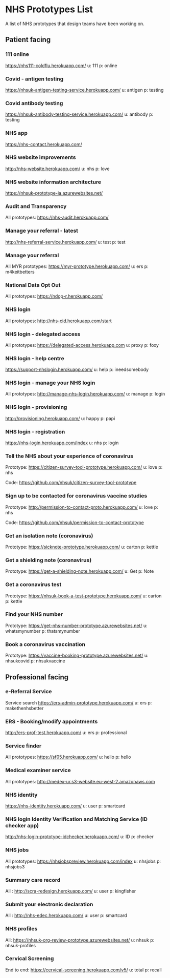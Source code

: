 # NHS Prototypes List
A list of NHS prototypes that design teams have been working on.

## Patient facing

### 111 online
 
https://nhs111-coldflu.herokuapp.com/
 u: 111
 p: online
 
### Covid - antigen testing
 
https://nhsuk-antigen-testing-service.herokuapp.com/
 u: antigen
 p: testing
 
### Covid antibody testing
 
https://nhsuk-antibody-testing-service.herokuapp.com/
 u: antibody
 p: testing
 
### NHS app

https://nhs-contact.herokuapp.com/

### NHS website improvements 

http://nhs-website.herokuapp.com/
 u: nhs
 p: love

### NHS website information architecture 

https://nhsuk-prototype-ia.azurewebsites.net/

### Audit and Transparency

All prototypes: https://nhs-audit.herokuapp.com/

### Manage your referral - latest

http://nhs-referral-service.herokuapp.com/
 u: test
 p: test

### Manage your referral

All MYR prototypes:  https://myr-prototype.herokuapp.com/
 u: ers
 p: m4keitbetters
 
### National Data Opt Out

All prototypes: https://ndop-r.herokuapp.com/

### NHS login

All prototypes: http://nhs-cid.herokuapp.com/start

### NHS login - delegated access

All prototypes: https://delegated-access.herokuapp.com
 u: proxy
 p: foxy

### NHS login - help centre

https://support-nhslogin.herokuapp.com/
u: help
p: ineedsomebody


### NHS login - manage your NHS login

All prototypes: http://manage-nhs-login.herokuapp.com/
 u: manage
 p: login

### NHS login - provisioning

http://provisioning.herokuapp.com/
u: happy
p: papi

### NHS login - registration

https://nhs-login.herokuapp.com/index
u: nhs
p: login
 
### Tell the NHS about your experience of coronavirus

Prototype: https://citizen-survey-tool-prototype.herokuapp.com/
u: love
p: nhs

Code: https://github.com/nhsuk/citizen-survey-tool-prototype

### Sign up to be contacted for coronavirus vaccine studies

Prototype: http://permission-to-contact-proto.herokuapp.com/
u: love
p: nhs

Code: https://github.com/nhsuk/permission-to-contact-prototype

### Get an isolation note (coronavirus)

Prototype: https://sicknote-prototype.herokuapp.com/
u: carton
p: kettle

### Get a shielding note (coronavirus)

Prototype: https://get-a-shielding-note.herokuapp.com/
u: Get
p: Note

### Get a coronavirus test

Prototype: https://nhsuk-book-a-test-prototype.herokuapp.com/
u: carton
p: kettle

### Find your NHS number

Prototype: https://get-nhs-number-prototype.azurewebsites.net/
u: whatsmynumber
p: thatsmynumber

### Book a coronavirus vaccination

Prototype: https://vaccine-booking-prototype.azurewebsites.net/
u: nhsukcovid
p: nhsukvaccine

##  Professional facing

### e-Referral Service

Service search  https://ers-admin-prototype.herokuapp.com/
 u: ers
 p: makethenhsbetter

### ERS - Booking/modify appointments

http://ers-prof-test.herokuapp.com/
 u: ers
 p: professional

### Service finder
 
 All prototypes: https://sf05.herokuapp.com/
 u: hello
 p: hello

### Medical examiner service

All prototypes: http://medex-ur.s3-website.eu-west-2.amazonaws.com

### NHS identity

https://nhs-identity.herokuapp.com/
 u: user
 p: smartcard

### NHS login Identity Verification and Matching Service (ID checker app)

http://nhs-login-prototype-idchecker.herokuapp.com/
u: ID
p: checker

### NHS jobs

All prototypes: https://nhsjobspreview.herokuapp.com/index
u: nhsjobs
p: nhsjobs3

 ### Summary care record
 All : http://scra-redesign.herokuapp.com/
 u: user
 p: kingfisher
 
 
### Submit your electronic declaration
 All : http://nhs-edec.herokuapp.com/
 u: user
 p: smartcard
 
 ### NHS profiles
 All: https://nhsuk-org-review-prototype.azurewebsites.net/
 u: nhsuk
 p: nhsuk-profiles
 
### Cervical Screening
End to end: https://cervical-screening.herokuapp.com/v5/
u: total
p: recall

